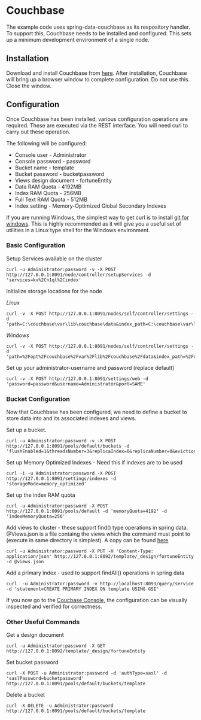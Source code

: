# Couchbase

The example code uses spring-data-couchbase as its respository handler.  To support this, Couchbase needs to be installed and configured. 
This sets up a minimum development environment of a single node.

## Installation

Download and install Couchbase from [here](https://www.couchbase.com/downloads).
After installation, Couchbase will bring up a browser window to complete configuration. Do not use this. Close the window.

## Configuration

Once Couchbase has been installed, various configuration operations are required.  These are executed via the REST interface. You will need curl to carry out these operation.

The following will be configured:

* Console user - Administrator
* Console password - password
* Bucket name - template
* Bucket password - bucketpassword
* Views design document - fortuneEntity
* Data RAM Quota - 4192MB
* Index RAM Quota - 256MB
* Full Text RAM Quota - 512MB
* Index setting - Memory-Optimized Global Secondary Indexes


If you are running Windows, the simplest way to get curl is to install [git for windows](https://git-for-windows.github.io/). This is highly recommended as it will give you
a useful set of utilities in a Linux type shell for the Windows environment.

### Basic Configuration

Setup Services available on the cluster
```
curl -u Administrator:password -v -X POST http://127.0.0.1:8091/node/controller/setupServices -d 'services=kv%2Cn1ql%2Cindex'
```

Initialize storage locations for the node

*Linux*
```
curl -v -X POST http://127.0.0.1:8091/nodes/self/controller/settings -d 'path=C:\couchbase\var\lib\couchbase\data&index_path=C:\couchbase\var\lib\couchbase\idx'
```

*Windows*
```
curl -v -X POST http://127.0.0.1:8091/nodes/self/controller/settings -d 'path=%2Fopt%2Fcouchbase%2Fvar%2Flib%2Fcouchbase%2Fdata&index_path=%2Fopt%2Fcouchbase%2Fvar%2Flib%2Fcouchbase%2Fdata'
```

Set up your administrator-username and password (replace default)
```
curl -v -X POST http://127.0.0.1:8091/settings/web -d 'password=password&username=Administrator&port=SAME'
```

### Bucket Configuration

Now that Couchbase has been configured, we need to define a bucket to store data into and its associated indexes and views.

Set up a bucket.
```
curl -u Administrator:password -v -X POST http://127.0.0.1:8091/pools/default/buckets -d 'flushEnabled=1&threadsNumber=3&replicaIndex=0&replicaNumber=0&evictionPolicy=valueOnly&ramQuotaMB=1024&bucketType=membase&name=template&authType=sasl&saslPassword=bucketpassword'
```

Set up Memory Optimized Indexes - Need this if indexes are to be used
```
curl -i -u Administrator:password -X POST http://127.0.0.1:8091/settings/indexes -d 'storageMode=memory_optimized'
```

Set up the index RAM quota
```
curl -u Administrator:password -X POST  http://127.0.0.1:8091/pools/default -d 'memoryQuota=4192' -d 'indexMemoryQuota=256'
```

Add views to cluster - these support find() type operations in spring data.
@Views.json is a file containg the views which the command must point to (execute in same directory is simplest). A copy can be found [here](json/views.json)
```
curl -u Administrator:password -X PUT -H 'Content-Type: application/json' http://127.0.0.1:8092/template/_design/fortuneEntity -d @views.json
```

Add a primary index - used to support findAll() operations in spring data
```
curl  -u Administrator:password -v http://localhost:8093/query/service -d 'statement=CREATE PRIMARY INDEX ON template USING GSI'
```

If you now go to the [Coucbase Console](http://localhost:8091/ui/index.html), the configuration can be visually inspected and verified for correctness.

### Other Useful Commands


Get a design document
```
curl -u Administrator:password -X GET  http://127.0.0.1:8092/template/_design/fortuneEntity
```

Set bucket password
```
curl -X POST -u Administrator:password -d 'authType=sasl' -d 'saslPassword=bucketpassword' http://127.0.0.1:8091/pools/default/buckets/template    
```

Delete a bucket
```
curl -X DELETE -u Administrator:password http://127.0.0.1:8091/pools/default/buckets/template
```